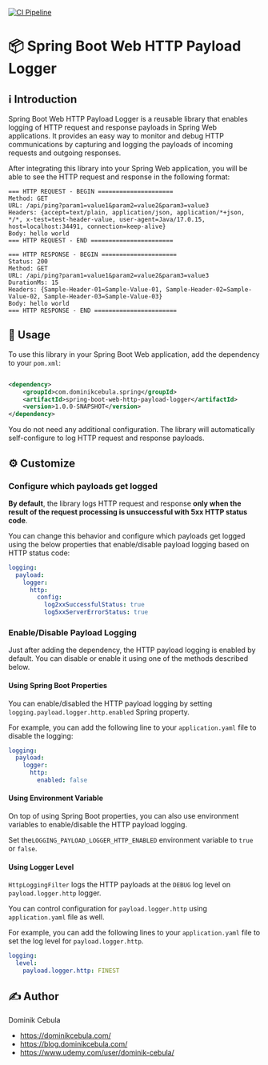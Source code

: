 [![CI Pipeline](https://github.com/dominikcebula/spring-boot-web-http-payload-logger/actions/workflows/maven.yml/badge.svg)](https://github.com/dominikcebula/spring-boot-web-http-payload-logger/actions/workflows/maven.yml)

# 📦 Spring Boot Web HTTP Payload Logger

## ℹ️ Introduction

Spring Boot Web HTTP Payload Logger is a reusable library that enables logging of HTTP request and response payloads in
Spring Web applications. It provides an easy way to monitor and debug HTTP communications by capturing and logging the
payloads of incoming requests and outgoing responses.

After integrating this library into your Spring Web application, you will be able to see the HTTP request and response
in the following format:

```text
=== HTTP REQUEST - BEGIN =====================
Method: GET
URL: /api/ping?param1=value1&param2=value2&param3=value3
Headers: {accept=text/plain, application/json, application/*+json, */*, x-test=test-header-value, user-agent=Java/17.0.15, host=localhost:34491, connection=keep-alive}
Body: hello world
=== HTTP REQUEST - END =======================

=== HTTP RESPONSE - BEGIN =====================
Status: 200
Method: GET
URL: /api/ping?param1=value1&param2=value2&param3=value3
DurationMs: 15
Headers: {Sample-Header-01=Sample-Value-01, Sample-Header-02=Sample-Value-02, Sample-Header-03=Sample-Value-03}
Body: hello world
=== HTTP RESPONSE - END =======================
```

## 🚀 Usage

To use this library in your Spring Boot Web application, add the dependency to your `pom.xml`:

```xml

<dependency>
    <groupId>com.dominikcebula.spring</groupId>
    <artifactId>spring-boot-web-http-payload-logger</artifactId>
    <version>1.0.0-SNAPSHOT</version>
</dependency>
```

You do not need any additional configuration. The library will automatically self-configure to log HTTP request and
response payloads.

## ⚙️ Customize

### Configure which payloads get logged

**By default**, the library logs HTTP request and response **only when the result of the request processing is
unsuccessful with 5xx HTTP status code**.

You can change this behavior and configure which payloads get logged using the below properties that enable/disable
payload logging based on HTTP status code:

```yaml
logging:
  payload:
    logger:
      http:
        config:
          log2xxSuccessfulStatus: true
          log5xxServerErrorStatus: true
```

### Enable/Disable Payload Logging

Just after adding the dependency, the HTTP payload logging is enabled by default. You can disable or enable it using one
of the methods described below.

#### Using Spring Boot Properties

You can enable/disabled the HTTP payload logging by setting `logging.payload.logger.http.enabled` Spring property.

For example, you can add the following line to your `application.yaml` file to disable the logging:

```yaml
logging:
  payload:
    logger:
      http:
        enabled: false
```

#### Using Environment Variable

On top of using Spring Boot properties, you can also use environment variables to enable/disable the HTTP payload
logging.

Set the`LOGGING_PAYLOAD_LOGGER_HTTP_ENABLED` environment variable to `true` or `false`.

#### Using Logger Level

`HttpLoggingFilter` logs the HTTP payloads at the `DEBUG` log level on `payload.logger.http` logger.

You can control configuration for `payload.logger.http` using `application.yaml` file as well.

For example, you can add the following lines to your `application.yaml` file to set the log level for
`payload.logger.http`.

```yaml
logging:
  level:
    payload.logger.http: FINEST
```

## ✍️ Author

Dominik Cebula

- https://dominikcebula.com/
- https://blog.dominikcebula.com/
- https://www.udemy.com/user/dominik-cebula/
